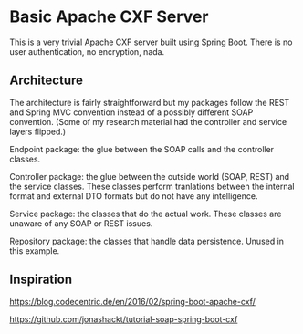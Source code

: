 Basic Apache CXF Server
=======================

This is a very trivial Apache CXF server built using Spring Boot. There is
no user authentication, no encryption, nada.

Architecture
------------

The architecture is fairly straightforward but my packages follow the REST and
Spring MVC convention instead of a possibly different SOAP convention. (Some of
my research material had the controller and service layers flipped.)

Endpoint package: the glue between the SOAP calls and the controller classes.

Controller package: the glue between the outside world (SOAP, REST) and the
service classes. These classes perform tranlations between the internal format
and external DTO formats but do not have any intelligence.

Service package: the classes that do the actual work. These classes are unaware
of any SOAP or REST issues.

Repository package: the classes that handle data persistence. Unused in this
example.


Inspiration
-----------

https://blog.codecentric.de/en/2016/02/spring-boot-apache-cxf/

https://github.com/jonashackt/tutorial-soap-spring-boot-cxf
